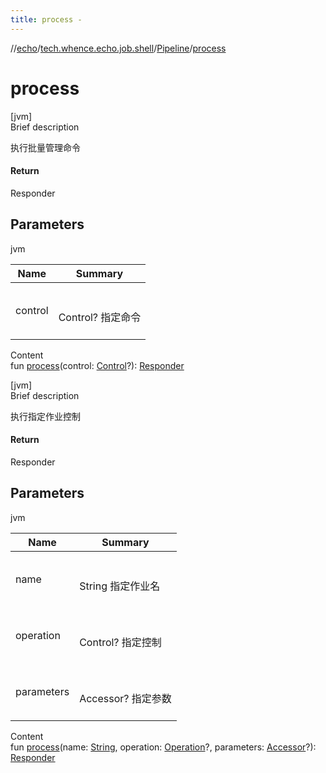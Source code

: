 ```yaml
---
title: process -
---
```

//[echo](../../index.md)/[tech.whence.echo.job.shell](../index.md)/[Pipeline](index.md)/[process](process.md)



# process  
[jvm]  
Brief description  


执行批量管理命令



#### Return  


Responder



## Parameters  
  
jvm  
  
|  Name|  Summary| 
|---|---|
| control| <br><br>Control? 指定命令<br><br>
  
  
Content  
fun [process](process.md)(control: [Control](../-control/index.md)?): [Responder](../-responder/index.md)  


[jvm]  
Brief description  


执行指定作业控制



#### Return  


Responder



## Parameters  
  
jvm  
  
|  Name|  Summary| 
|---|---|
| name| <br><br>String 指定作业名<br><br>
| operation| <br><br>Control? 指定控制<br><br>
| parameters| <br><br>Accessor? 指定参数<br><br>
  
  
Content  
fun [process](process.md)(name: [String](https://kotlinlang.org/api/latest/jvm/stdlib/kotlin/-string/index.html), operation: [Operation](../-operation/index.md)?, parameters: [Accessor](../../tech.whence.echo.container.accessor/-accessor/index.md)?): [Responder](../-responder/index.md)  



